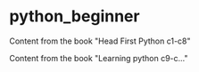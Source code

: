 # python_beginner
Content from the book "Head First Python c1-c8"

Content from the book "Learning python c9-c..."

